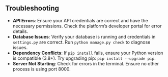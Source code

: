 
## Troubleshooting

- **API Errors**: Ensure your API credentials are correct and have the necessary permissions. Check the platform’s developer portal for error details.
- **Database Issues**: Verify your database is running and credentials in `settings.py` are correct. Run `python manage.py check` to diagnose issues.
- **Dependency Conflicts**: If `pip install` fails, ensure your Python version is compatible (3.8+). Try upgrading pip: `pip install --upgrade pip`.
- **Server Not Starting**: Check for errors in the terminal. Ensure no other process is using port 8000.